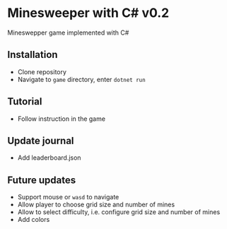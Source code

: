 # Minesweeper with C\# v0.2
Mineswepper game implemented with C\#

## Installation
* Clone repository
* Navigate to `game` directory, enter `dotnet run`

## Tutorial
* Follow instruction in the game

## Update journal
* Add leaderboard.json

## Future updates
* Support mouse or `wasd` to navigate
* Allow player to choose grid size and number of mines
* Allow to select difficulty, i.e. configure grid size and number of mines
* Add colors